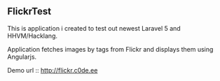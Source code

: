 ## FlickrTest

This is application i created to test out newest Laravel 5 and HHVM/Hacklang.

Application fetches images by tags from Flickr and displays them using Angularjs.

Demo url :: http://flickr.c0de.ee